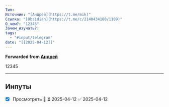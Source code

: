 ```yaml
---
Тип: 
Источник: "[Андрей](https://t.me/mik)"
Ссылка: "[Obsidian](https://t.me/c/2140434180/1109)"
О_чем?: "12345"
Зачем_изучать?: 
tags:
  - "#input/telegram"
date: "[[2025-04-12]]"
---
```

**Forwarded from [Андрей](https://t.me/mik)**

12345

---
## Инпуты
- [x] Просмотреть 🔽 ⏳ 2025-04-12 ✅ 2025-04-12